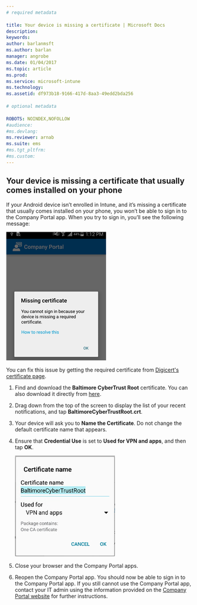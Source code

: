 ```yaml
---
# required metadata

title: Your device is missing a certificate | Microsoft Docs
description:
keywords:
author: barlanmsft
ms.author: barlan
manager: angrobe
ms.date: 01/04/2017
ms.topic: article
ms.prod:
ms.service: microsoft-intune
ms.technology:
ms.assetid: df973b18-9166-417d-8aa3-49edd2bda256

# optional metadata

ROBOTS: NOINDEX,NOFOLLOW
#audience:
#ms.devlang:
ms.reviewer: arnab
ms.suite: ems
#ms.tgt_pltfrm:
#ms.custom:
---
```


## Your device is missing a certificate that usually comes installed on your phone
If your Android device isn’t enrolled in Intune, and it’s missing a certificate that usually comes installed on your phone, you won’t be able to sign in to the Company Portal app. When you try to sign in, you’ll see the following message:

![screenshot-error-message-about-missing-certificate](./media/andr-cert_install-1-cert_missing.png)

You can fix this issue by getting the required certificate from [Digicert's certificate page](https://www.digicert.com/digicert-root-certificates.htm).

1. Find and download the __Baltimore CyberTrust Root__ certificate. You can also download it directly from [here](https://www.digicert.com/CACerts/BaltimoreCyberTrustRoot.crt).

2. Drag down from the top of the screen to display the list of your recent notifications, and tap **BaltimoreCyberTrustRoot.crt**.

3. Your device will ask you to **Name the Certificate**. Do not change the default certificate name that appears.

4. Ensure that **Credential Use** is set to **Used for VPN and apps**, and then tap **OK**.

	![screenshot-certificate-name-dialog-showing-baltimore-certificate-name](./media/andr-cert_install-2-add_cert_name.png)

5. Close your browser and the Company Portal apps.

6. Reopen the Company Portal app. You should now be able to sign in to the Company Portal app. If you still cannot use the Company Portal app, contact your IT admin using the information provided on the [Company Portal website](http://portal.manage.microsoft.com) for further instructions.
